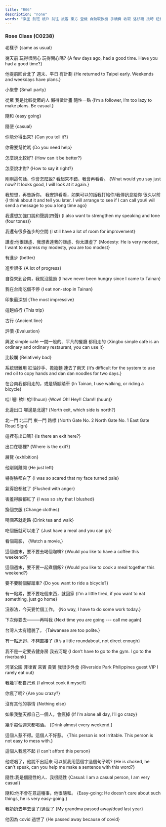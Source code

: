 ```yaml
---
title: "R06"
description: "none"
words: "乘坐 航班 帳戶 前往 旅客 東方 登機 自動取款機 手續費 收取 洛杉磯 按時 紐約 登機門 變動 國際 航空 溫哥華 出示 身份證 張開 申請表 活期存款 或者 定期存款 類型 打勾 住址 擇 這種 存取 帳 購物 消費 透支 辦好 直接 取錢 是的 本市 任意 本行 銀行卡 奇妙 流派 一種 拳術 老年人 大錯特錯 結合 健身 搏擊 深刻 古典 唯一 綜合 明代 拳法 節奏 到底 人體 始終 處於 之中 動作 連接 緊密 暢 心靜 深奧 分流 隨性 要不要 隨和 台南 從眾 看看 幾乎 瘋 過世 老樣子 幾天 提前 台北 平日 聚會 懶得 得出 話 傳訊 息 和聲 調 四聲 來到 不停 印象 深刻 趟 評價 興 波 平凡 爛 紅油 抄手 擔擔麵 哇 欸 蛤 路標 展覽 沒辦法 有禮貌 迂迴 不夠 直接 一定要 健身房 我去 堤 河濱 菲律賓 來賓 貴賓 食 整天 一個人 喝酒 惹 不得 不好惹 惹不起 哽咽 說不出話來 造 這種"
---
```


### Rose Class (C0238)



老樣子 {same as usual}

幾天前 玩得很開心 玩得開心嗎?  {A few days ago, had a good time. Have you had a good time?}

他提前回台北了 週末、平日 有計劃 {He returned to Taipei early. Weekends and weekdays have plans.}

小聚會 {Small party}

從眾 我是比較從眾的人 懶得做計畫 隨性一點 {I’m a follower, I’m too lazy to make plans. Be casual.}

隨和 {easy going}

隨便 {casual}

你能分得出來? {Can you tell it?}

你需要幫忙嗎 {Do you need help}

怎麼說比較好? {How can it be better?}

怎麼說才對? {How to say it right?}

剛剛這句話，你會怎麼說? 看起來不錯，我會再看看。 {What would you say just now? It looks good, I will look at it again.}

我想想，再告訴你。 我安排看看，如果可以的話我打給你/我傳訊息給你 很久以前 {I think about it and tell you later. I will arrange to see if I can call you/I will send a message to you a long time ago}

我還想加強口說和聲調(四聲) {I also want to strengthen my speaking and tone (four tones)}

我還有很多進步的空間 {I still have a lot of room for improvement}

謙虛:他很謙虛、我想表達我的謙虛、你太謙虛了 {Modesty: He is very modest, I want to express my modesty, you are too modest}

有進步 {better}

進步很多 {A lot of progress}

自從來到台南，我就沒餓過 {I have never been hungry since I came to Tainan}

我在台南吃個不停 {I eat non-stop in Tainan}

印象最深刻 {The most impressive}

這趟旅行 {This trip}

古行 {Ancient line}

評價 {Evaluation}

興波 simple café 一間一般的、平凡的餐廳 都用走的 {Xingbo simple café is an ordinary and ordinary restaurant, you can use it}

比較爛 {Relatively bad}

系統很難用 紅油抄手、擔擔麵 連去了兩天 {It’s difficult for the system to use red oil to copy hands and dan dan noodles for two days.}

在台南我都用走的，或是騎腳踏車  {In Tainan, I use walking, or riding a bicycle}

哇! 喔! 欸!! 蛤!!(huun)  {Wow! Oh! Hey!! Clam!! (huun)}

北邊出口 哪邊是北邊? {North exit, which side is north?}

北一門 北二門 東一門 路標 {North Gate No. 2 North Gate No. 1 East Gate Road Sign}

這裡有出口嗎? {Is there an exit here?}

出口在哪裡? {Where is the exit?}

展覽 {exhibition}

他剛剛離開 {He just left}

嚇得臉都白了 {I was so scared that my face turned pale}

氣得臉都紅了 {Flushed with anger}

害羞得臉都紅了 {I was so shy that I blushed}

換個衣服 {Change clothes}

喝個茶就走路 {Drink tea and walk}

吃個飯就可以走了 {Just have a meal and you can go}

看個電影， {Watch a movie,}

這個週末，要不要去喝個咖啡? {Would you like to have a coffee this weekend?}

這個週末，要不要一起煮個飯? {Would you like to cook a meal together this weekend?}

要不要騎個腳踏車? {Do you want to ride a bicycle?}

有一點累，要不要吃個東西，就回家 {I'm a little tired, if you want to eat something, just go home}

沒辦法，今天要忙個工作。 {No way, I have to do some work today.}

下次你要去———再叫我 {Next time you are going --- call me again}

台灣人太有禮貌了。 {Taiwanese are too polite.}

有一點迂迴，不夠直接了 {It’s a little roundabout, not direct enough}

我不是一定要去健身房 我去河堤 {I don’t have to go to the gym. I go to the riverbank}

河濱公園 菲律賓 來賓 貴賓 我很少外食 {Riverside Park Philippines guest VIP I rarely eat out}

我幾乎都自己煮 {I almost cook it myself}

你瘋了嗎? {Are you crazy?}

沒有其他的事情 {Nothing else}

如果我整天都自己一個人，會瘋掉 {If I’m alone all day, I’ll go crazy}

幾乎每個週末都喝酒。 {Drink almost every weekend.}

這個人惹不得。這個人不好惹。 {This person is not irritable. This person is not easy to mess with.}

這個人我惹不起 {I can't afford this person}

他哽咽了，他說不出話來 可以幫我用這個字造個句子嗎?  {He is choked, he can't speak, can you help me make a sentence with this word?}

隨性:我是個隨性的人、我很隨性  {Casual: I am a casual person, I am very casual}

隨和:他不會在意這種事，他很隨和。  {Easy-going: He doesn't care about such things, he is very easy-going.}

我奶奶去年去世了/過世了 {My grandma passed away/dead last year}

他因為 covid 過世了 {He passed away because of covid}





